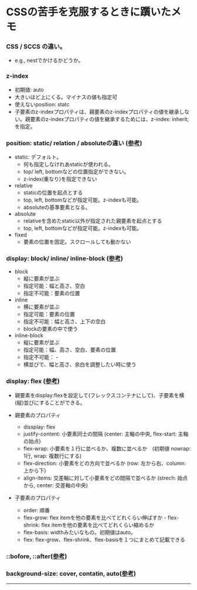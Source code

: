 # CSSの苦手を克服するときに躓いたメモ

### CSS / SCCS の違い。
- e.g., nestでかけるかどうか。

### z-index
- 初期値: auto
- 大きいほど上にくる。マイナスの値も指定可
- 使えないposition: statc
- 子要素のz-indexプロパティは、親要素のz-indexプロパティの値を継承しない。親要素のz-indexプロパティの値を継承するためには、z-index: inherit; を指定。


### position: static/ relation / absoluteの違い ([参考](https://midorigame-jo.com/css-position/))
- static: デフォルト。
	- 何も指定しなけれあstaticが使われる。
	- top/ left, bottomなどの位置指定ができない。
	- z-index(重なり)を指定できない
- relative
	- staticの位置を起点とする
	- top, left, bottomなどが指定可能。z-indexも可能。
	- absoluteの基準要素となる。
- absolute
	- relativeを含めたstatic以外が指定された親要素を起点とする
	- top, left, bottomなどが指定可能。z-indexも可能。
- fixed
	- 要素の位置を固定。スクロールしても動かない

	
### display: block/ inline/ inline-block ([参考](https://zero-plus.io/media/css-display-format-difference/))
- block
	-  縦に要素が並ぶ
	-  指定可能：幅と高さ、空白
	-  指定不可能：要素の位置
- inline
	-  横に要素が並ぶ
	-  指定可能：要素の位置
	-  指定不可能：幅と高さ、上下の空白
	-  blockの要素の中で使う
- inline-block
	-  縦に要素が並ぶ
	-  指定可能：幅、高さ、空白、要素の位置
	-  指定不可能： -
	-  横並びで、幅と高さ、余白を調整したい時に使う

### display: flex ([参考](https://webst8.com/blog/css-flex))
- 親要素をdisplay:flexを設定して(フレックスコンテナにして)、子要素を横(縦)並びにすることができる。
- 親要素のプロパティ
	- dissplay: flex 
	- justify-content: 小要素同士の間隔 (center: 主軸の中央, flex-start: 主軸の始点)
	- flex-wrap: 小要素を１行に並べるか、複数に並べるか　(初期値 nowrap: 1行, wrap: 複数行にする)
	- flex-direction: 小要素をどの方向で並べるか (row: 左から右、column: 上から下)
	- align-items: 交差軸に対して小要素をどの間隔で並べるか (strech: 始点から, center: 交差軸の中央)

- 子要素のプロパティ
	- order: 順番
	- flex-grow: flex itemを他の要素を比べてどれくらい伸ばすか	- flex-shrink: flex itemを他の要素を比べてどれくらい縮めるか
	- flex-basis: widthみたいなもの。初期値はauto。
	- flex: flex-grow、flex-shrink、flex-basisを１つにまとめて記載できる


### ::bofore, ::after([参考](https://mukolog.com/post-1594/))

### background-size: cover, contatin, auto([参考](https://www.keicode.com/script/css-background-size.php))

* * * *
